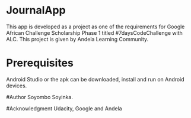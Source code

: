 # JournalApp

This app is developed as a project as one of the requirements for Google African Challenge Scholarship Phase 1 titled #7daysCodeChallenge with ALC.
This project is given by Andela Learning Community.

# Prerequisites
Android Studio or the apk can be downloaded, install and run on Android devices.

#Author
Soyombo Soyinka.

#Acknowledgment
Udacity, Google and Andela
